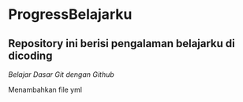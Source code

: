 # ProgressBelajarku
Repository ini berisi pengalaman belajarku di dicoding
--
*Belajar Dasar Git dengan Github*

Menambahkan file yml
